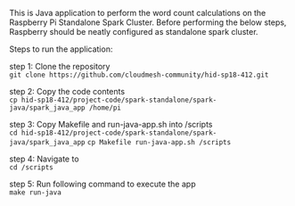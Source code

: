 This is Java application to perform the word count calculations on the Raspberry
Pi Standalone Spark Cluster. Before performing the below steps, Raspberry should
be neatly configured as standalone spark cluster.

Steps to run the application:

step 1: Clone the repository <br  />
		`git clone https://github.com/cloudmesh-community/hid-sp18-412.git`

step 2: Copy the code contents <br  />
		`cp hid-sp18-412/project-code/spark-standalone/spark-java/spark_java_app /home/pi`

step 3: Copy Makefile and run-java-app.sh into /scripts <br  />
		`cd hid-sp18-412/project-code/spark-standalone/spark-java/spark_java_app`
		`cp Makefile run-java-app.sh /scripts`

step 4: Navigate to <br  />
		`cd /scripts`

step 5: Run following command to execute the app <br  />
		`make run-java`

		

